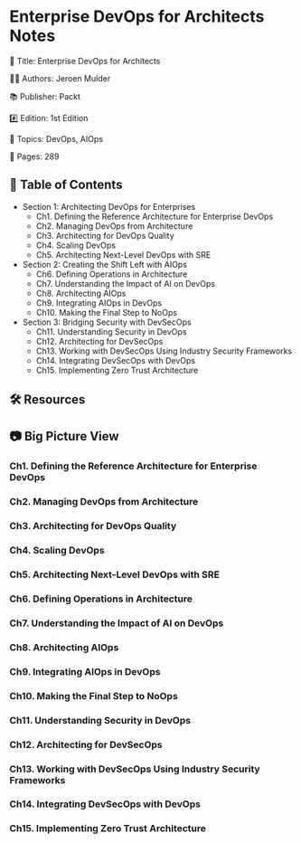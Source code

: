 # Enterprise DevOps for Architects Notes

📕 Title: Enterprise DevOps for Architects

👨‍💻 Authors: Jeroen Mulder

📚 Publisher: Packt

#️⃣ Edition: 1st Edition

💾 Topics: DevOps, AIOps

📄 Pages: 289

## 📝 Table of Contents

- Section 1: Architecting DevOps for Enterprises
  - Ch1. Defining the Reference Architecture for Enterprise DevOps
  - Ch2. Managing DevOps from Architecture
  - Ch3. Architecting for DevOps Quality
  - Ch4. Scaling DevOps
  - Ch5. Architecting Next-Level DevOps with SRE
- Section 2: Creating the Shift Left with AIOps
  - Ch6. Defining Operations in Architecture
  - Ch7. Understanding the Impact of AI on DevOps
  - Ch8. Architecting AIOps
  - Ch9. Integrating AIOps in DevOps
  - Ch10. Making the Final Step to NoOps
- Section 3: Bridging Security with DevSecOps
  - Ch11. Understanding Security in DevOps
  - Ch12. Architecting for DevSecOps
  - Ch13. Working with DevSecOps Using Industry Security Frameworks
  - Ch14. Integrating DevSecOps with DevOps
  - Ch15. Implementing Zero Trust Architecture

## 🛠️ Resources

## 📷 Big Picture View

### Ch1. Defining the Reference Architecture for Enterprise DevOps

### Ch2. Managing DevOps from Architecture

### Ch3. Architecting for DevOps Quality

### Ch4. Scaling DevOps

### Ch5. Architecting Next-Level DevOps with SRE

### Ch6. Defining Operations in Architecture

### Ch7. Understanding the Impact of AI on DevOps

### Ch8. Architecting AIOps

### Ch9. Integrating AIOps in DevOps

### Ch10. Making the Final Step to NoOps

### Ch11. Understanding Security in DevOps

### Ch12. Architecting for DevSecOps

### Ch13. Working with DevSecOps Using Industry Security Frameworks

### Ch14. Integrating DevSecOps with DevOps

### Ch15. Implementing Zero Trust Architecture
